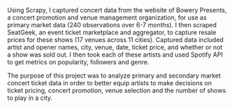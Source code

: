 Using Scrapy, I captured concert data from the website of Bowery Presents, a concert promotion and venue management organization, for use as primary market data (240 observations over 6-7 months). I then scraped SeatGeek, an event ticket marketplace and aggregator, to capture resale prices for these shows (17 venues across 11 cities). Captured data included artist and opener names, city, venue, date, ticket price, and whether or not a show was sold out. I then took each of these artists and used Spotify API to get metrics on popularity, followers and genre.

The purpose of this project was to analyze primary and secondary market concert ticket data in order to better equip artists to make decisions on ticket pricing, concert promotion, venue selection and the number of shows to play in a city.